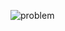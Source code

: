 ![problem](https://github.com/shamal184/Hackerrank-Solutions/blob/main/moraXtreme%20Past%20Problems/moraXtreme1.0/Fair%20and%20Square/problem.jpg)

